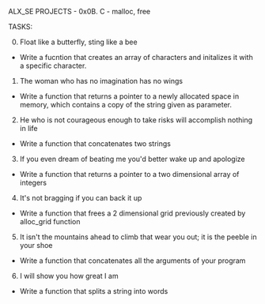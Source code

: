 ALX_SE PROJECTS - 0x0B. C - malloc, free

TASKS:

0. Float like a butterfly, sting like a bee
- Write a fucntion that creates an array of characters and
initalizes it with a specific character.

1. The woman who has no imagination has no wings
- Write a function that returns a pointer to a newly allocated
space in memory, which contains a copy of the string given as
parameter.

2. He who is not courageous enough to take risks will accomplish
nothing in life
- Write a function that concatenates two strings

3. If you even dream of beating me you'd better wake up and
apologize
- Write a function that returns a pointer to a two dimensional
array of integers

4. It's not bragging if you can back it up
- Write a function that frees a 2 dimensional grid previously
created by alloc_grid function

5. It isn't the mountains ahead to climb that wear you out; it
is the peeble in your shoe
- Write a function that concatenates all the arguments of your
program

6. I will show you how great I am
- Write a function that splits a string into words
